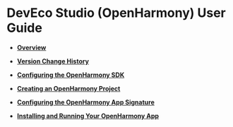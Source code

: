 # DevEco Studio (OpenHarmony) User Guide



- **[Overview](deveco-studio-overview.md)**

- **[Version Change History](deveco-studio-release-notes.md)**

- **[Configuring the OpenHarmony SDK](configuring-openharmony-sdk.md)**

- **[Creating an OpenHarmony Project](create-openharmony-project.md)**

- **[Configuring the OpenHarmony App Signature](configuring-openharmony-app-signature.md)**

- **[Installing and Running Your OpenHarmony App](installing-openharmony-app.md)**